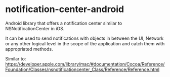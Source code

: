 notification-center-android
===========================

Android library that offers a notification center similar to NSNotificationCenter in iOS.

It can be used to send notifications with objects in between the UI, Network
or any other logical level in the scope of the application and catch them with appropriated methods.

Similar to: https://developer.apple.com/library/mac/#documentation/Cocoa/Reference/Foundation/Classes/nsnotificationcenter_Class/Reference/Reference.html
